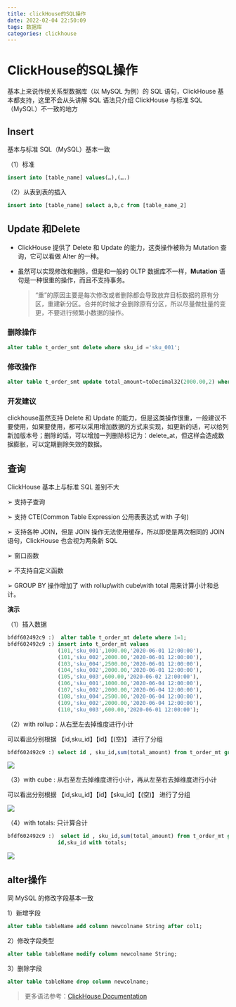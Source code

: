 ```yaml
---
title: clickHouse的SQL操作
date: 2022-02-04 22:50:09
tags: 数据库
categories: clickhouse
---
```


# ClickHouse的SQL操作

基本上来说传统关系型数据库（以 MySQL 为例）的 SQL 语句，ClickHouse 基本都支持，这里不会从头讲解 SQL 语法只介绍 ClickHouse 与标准 SQL（MySQL）不一致的地方

## Insert

基本与标准 SQL（MySQL）基本一致

（1）标准

```sql
insert into [table_name] values(…),(….)
```

（2）从表到表的插入

```sql
insert into [table_name] select a,b,c from [table_name_2]
```

## Update 和Delete

- ClickHouse 提供了 Delete 和 Update 的能力，这类操作被称为 Mutation 查询，它可以看做 Alter 的一种。

- 虽然可以实现修改和删除，但是和一般的 OLTP 数据库不一样，**Mutation** 语句是一种很重的操作，而且不支持事务。

  > “重”的原因主要是每次修改或者删除都会导致放弃目标数据的原有分区，重建新分区。合并的时候才会删除原有分区，所以尽量做批量的变更，不要进行频繁小数据的操作。

### 删除操作

```sql
alter table t_order_smt delete where sku_id ='sku_001';
```

### 修改操作

```sql
alter table t_order_smt update total_amount=toDecimal32(2000.00,2) where id =102;
```

### 开发建议

clickhouse虽然支持 Delete 和 Update 的能力，但是这类操作很重，一般建议不要使用，如果要使用，都可以采用增加数据的方式来实现，如更新的话，可以给列新加版本号；删除的话，可以增加一列删除标记为：delete_at，但这样会造成数据膨胀，可以定期删除失效的数据。

## 查询

ClickHouse 基本上与标准 SQL 差别不大

➢ 支持子查询

➢ 支持 CTE(Common Table Expression 公用表表达式 with 子句) 

➢ 支持各种 JOIN，但是 JOIN 操作无法使用缓存，所以即使是两次相同的 JOIN 语句，ClickHouse 也会视为两条新 SQL

➢ 窗口函数

➢ 不支持自定义函数

➢ GROUP BY 操作增加了 with rollup\with cube\with total 用来计算小计和总计。

**演示**

（1）插入数据

```sql
bfdf602492c9 :)  alter table t_order_mt delete where 1=1;
bfdf602492c9 :) insert into t_order_mt values
                (101,'sku_001',1000.00,'2020-06-01 12:00:00'),
                (101,'sku_002',2000.00,'2020-06-01 12:00:00'),
                (103,'sku_004',2500.00,'2020-06-01 12:00:00'),
                (104,'sku_002',2000.00,'2020-06-01 12:00:00'),
                (105,'sku_003',600.00,'2020-06-02 12:00:00'),
                (106,'sku_001',1000.00,'2020-06-04 12:00:00'),
                (107,'sku_002',2000.00,'2020-06-04 12:00:00'),
                (108,'sku_004',2500.00,'2020-06-04 12:00:00'),
                (109,'sku_002',2000.00,'2020-06-04 12:00:00'),
                (110,'sku_003',600.00,'2020-06-01 12:00:00');
```

（2）with rollup：从右至左去掉维度进行小计

可以看出分别根据  【id,sku_id】【id】【(空)】 进行了分组

```sql
bfdf602492c9 :) select id , sku_id,sum(total_amount) from t_order_mt group by id,sku_id with rollup;
```

![](https://tva1.sinaimg.cn/large/008i3skNly1gz1rqitalcj30hg0tamz1.jpg)

（3）with cube : 从右至左去掉维度进行小计，再从左至右去掉维度进行小计

可以看出分别根据  【id,sku_id】【id】【sku_id】【(空)】 进行了分组

![](https://tva1.sinaimg.cn/large/008i3skNly1gz1rt0556dj30hu0x0di6.jpg)

（4）with totals: 只计算合计

```sql
bfdf602492c9 :)  select id , sku_id,sum(total_amount) from t_order_mt group by
                id,sku_id with totals;
```

![](https://tva1.sinaimg.cn/large/008i3skNly1gz1rutq1qaj30j20im75i.jpg)

## alter操作

同 MySQL 的修改字段基本一致

1）新增字段

```sql
alter table tableName add column newcolname String after col1; 
```

2）修改字段类型

```sql
alter table tableName modify column newcolname String; 
```

3）删除字段

```sql
alter table tableName drop column newcolname; 
```

> 更多语法参考：[ClickHouse Documentation](https://clickhouse.com/docs/en/sql-reference/)
